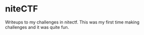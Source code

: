 ﻿# niteCTF
Writeups to my challenges in nitectf.
This was my first time making challenges and it was quite fun.


